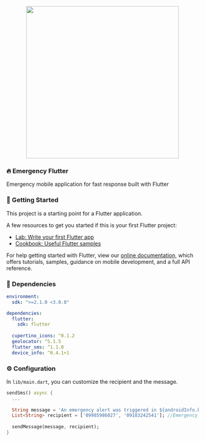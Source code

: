 <p align="center"><img src="https://miro.medium.com/max/3200/1*ogNimrTnf_COR7ImVFr3-A.png" width="400"></p>

### 🔥 Emergency Flutter

Emergency mobile application for fast response built with Flutter

### 🤘 Getting Started

This project is a starting point for a Flutter application.

A few resources to get you started if this is your first Flutter project:

- [Lab: Write your first Flutter app](https://flutter.dev/docs/get-started/codelab)
- [Cookbook: Useful Flutter samples](https://flutter.dev/docs/cookbook)

For help getting started with Flutter, view our
[online documentation](https://flutter.dev/docs), which offers tutorials,
samples, guidance on mobile development, and a full API reference.

### 🎈 Dependencies

```yaml
environment:
  sdk: ">=2.1.0 <3.0.0"

dependencies:
  flutter:
    sdk: flutter
    
  cupertino_icons: ^0.1.2
  geolocator: ^5.1.5
  flutter_sms: ^1.1.0
  device_info: ^0.4.1+1
```

### ⚙️ Configuration

In <code>lib/main.dart</code>, you can customize the recipient and the message.

```dart
sendSms() async {
  ...
    
  String message = 'An emergency alert was triggered in ${androidInfo.brand} device. Last known location is at $location';
  List<String> recipient = ['09985986027', '09183242541']; //Emergency Hotline Numbers
    
  sendMessage(message, recipient);
}
```

